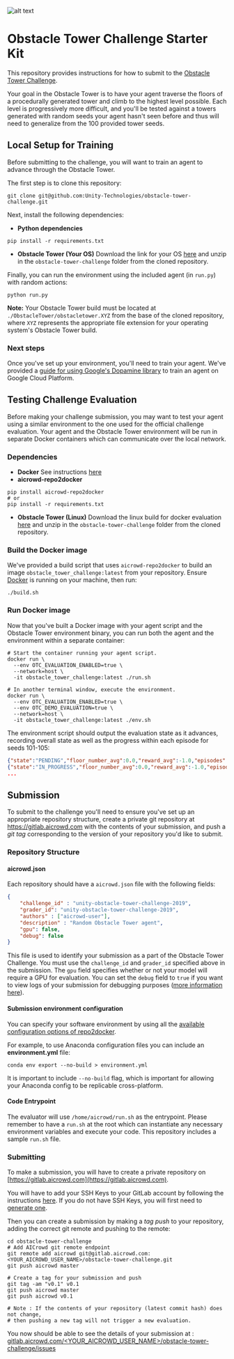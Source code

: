 ![alt text](banner.png "Obstacle Tower Challenge")

# Obstacle Tower Challenge Starter Kit

This repository provides instructions for how to submit to the [Obstacle Tower Challenge](https://unity3d.com/otc).

Your goal in the Obstacle Tower is to have your agent traverse the floors of a procedurally generated tower and 
climb to the highest level possible.  Each level is progressively more difficult, and you'll be tested against a 
towers generated with random seeds your agent hasn't seen before and thus will need to generalize from the 100 
provided tower seeds.

## Local Setup for Training

Before submitting to the challenge, you will want to train an agent to advance through the Obstacle Tower.

The first step is to clone this repository:

```
git clone git@github.com:Unity-Technologies/obstacle-tower-challenge.git
```

Next, install the following dependencies:

* **Python dependencies**
```
pip install -r requirements.txt
```
* **Obstacle Tower (Your OS)** Download the link for your OS [here](https://github.com/Unity-Technologies/obstacle-tower-env#download-the-environment) 
  and unzip in the `obstacle-tower-challenge` folder from the cloned repository.

Finally, you can run the environment using the included agent (in `run.py`) with random actions:

```
python run.py
```

**Note:** Your Obstacle Tower build must be located at `./ObstacleTower/obstacletower.XYZ` from the base of the 
cloned repository, where `XYZ` represents the appropriate file extension for your operating system's Obstacle Tower 
build.

### Next steps

Once you've set up your environment, you'll need to train your agent.  We've provided a [guide for using Google's Dopamine
library](https://github.com/Unity-Technologies/obstacle-tower-env/blob/master/examples/gcp_training.md) to train an agent on Google Cloud Platform.


## Testing Challenge Evaluation

Before making your challenge submission, you may want to test your agent using a similar environment to the one used for the official challenge evaluation. Your agent and the Obstacle Tower environment will be run in separate Docker containers which can communicate over the local network.

### Dependencies

* **Docker** See instructions [here](https://docs.docker.com/install/)
* **aicrowd-repo2docker** 
```
pip install aicrowd-repo2docker
# or
pip install -r requirements.txt
```
* **Obstacle Tower (Linux)** Download the linux build for docker evaluation [here](https://github.com/Unity-Technologies/obstacle-tower-env#download-the-environment) 
  and unzip in the `obstacle-tower-challenge` folder from the cloned repository.

### Build the Docker image

We've provided a build script that uses `aicrowd-repo2docker` to build an image `obstacle_tower_challenge:latest` from your repository.  Ensure [Docker](https://docs.docker.com/install/) is running on your machine, then run:
```
./build.sh
```

### Run Docker image

Now that you've built a Docker image with your agent script and the Obstacle Tower environment binary, you can run both the agent and 
the environment within a separate container:
```
# Start the container running your agent script.
docker run \
  --env OTC_EVALUATION_ENABLED=true \
  --network=host \
  -it obstacle_tower_challenge:latest ./run.sh

# In another terminal window, execute the environment.
docker run \
  --env OTC_EVALUATION_ENABLED=true \
  --env OTC_DEMO_EVALUATION=true \
  --network=host \
  -it obstacle_tower_challenge:latest ./env.sh
```

The environment script should output the evaluation state as it advances, recording overall state as well as the progress within each episode for seeds 101-105:
```json
{"state":"PENDING","floor_number_avg":0.0,"reward_avg":-1.0,"episodes":[],"last_update":"2019-02-09T00:17:15Z"}
{"state":"IN_PROGRESS","floor_number_avg":0.0,"reward_avg":-1.0,"episodes":[{"state":"IN_PROGRESS","seed":101,"floor_number":0,"reward":0.0,"step_count":0}],"last_update":"2019-02-09T00:17:16Z"}
...
```

## Submission

To submit to the challenge you'll need to ensure you've set up an appropriate repository structure, create a private git repository at https://gitlab.aicrowd.com with the contents of your submission, and push a _git tag_ corresponding to the version of your repository you'd like to submit.

### Repository Structure

#### aicrowd.json

Each repository should have a `aicrowd.json` file with the following fields:

```json
{
    "challenge_id" : "unity-obstacle-tower-challenge-2019",
    "grader_id": "unity-obstacle-tower-challenge-2019",
    "authors" : ["aicrowd-user"],
    "description" : "Random Obstacle Tower agent",
    "gpu": false,
    "debug": false
}
```

This file is used to identify your submission as a part of the Obstacle Tower Challenge.  You must use the `challenge_id` and `grader_id` specified above in the submission.  The `gpu` field specifies whether or not your model will require a GPU for evaluation. You can set the `debug` field to `true` if you want to view logs of your submission for debugging purposes ([more information here](https://discourse.aicrowd.com/t/announcement-debug-your-submissions/591)).

#### Submission environment configuration

You can specify your software environment by using all the [available configuration options of repo2docker](https://repo2docker.readthedocs.io/en/latest/config_files.html).

For example, to use Anaconda configuration files you can include an **environment.yml** file:
```
conda env export --no-build > environment.yml
```

It is important to include `--no-build` flag, which is important for allowing your Anaconda config to be replicable cross-platform.

#### Code Entrypoint

The evaluator will use `/home/aicrowd/run.sh` as the entrypoint. Please remember to have a `run.sh` at the root which can instantiate any necessary environment variables and execute your code. This repository includes a sample `run.sh` file.

### Submitting 
To make a submission, you will have to create a private repository on [https://gitlab.aicrowd.com](https://gitlab.aicrowd.com).

You will have to add your SSH Keys to your GitLab account by following the instructions [here](https://docs.gitlab.com/ee/gitlab-basics/create-your-ssh-keys.html).
If you do not have SSH Keys, you will first need to [generate one](https://docs.gitlab.com/ee/ssh/README.html#generating-a-new-ssh-key-pair).

Then you can create a submission by making a *tag push* to your repository, adding the correct git remote and pushing to the remote:

```
cd obstacle-tower-challenge
# Add AICrowd git remote endpoint
git remote add aicrowd git@gitlab.aicrowd.com:<YOUR_AICROWD_USER_NAME>/obstacle-tower-challenge.git
git push aicrowd master

# Create a tag for your submission and push
git tag -am "v0.1" v0.1
git push aicrowd master
git push aicrowd v0.1

# Note : If the contents of your repository (latest commit hash) does not change, 
# then pushing a new tag will not trigger a new evaluation.
```
You now should be able to see the details of your submission at : 
[gitlab.aicrowd.com/<YOUR_AICROWD_USER_NAME>/obstacle-tower-challenge/issues](gitlab.aicrowd.com/<YOUR_AICROWD_USER_NAME>/obstacle-tower-challenge/issues)
